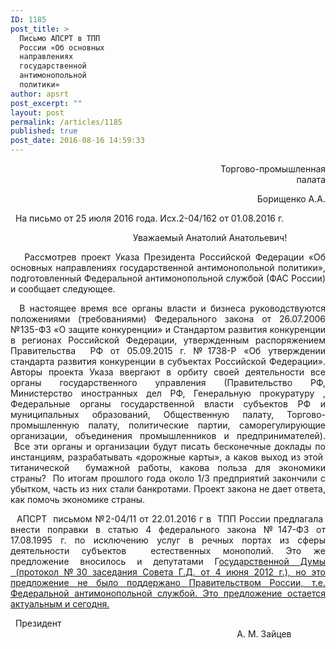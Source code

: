 ```yaml
---
ID: 1185
post_title: >
  Письмо АПСРТ в ТПП
  России «Об основных
  направлениях
  государственной
  антимонопольной
  политики»
author: apsrt
post_excerpt: ""
layout: post
permalink: /articles/1185
published: true
post_date: 2016-08-16 14:59:33
---
```

<p style="text-align: right;">
                                                                           Торгово-промышленная палата
</p>

<p style="text-align: right;">
                                                                            Борищенко А.А.
</p>   На письмо от 25 июля 2016 года. Исх.2-04/162 от 01.08.2016 г.   

<p style="text-align: center;">
                                    Уважаемый Анатолий Анатольевич!
</p>

<p style="text-align: justify;">
     Рассмотрев проект Указа Президента Российской Федерации «Об основных направлениях государственной антимонопольной политики», подготовленный Федеральной антимонопольной службой (ФАС России) и сообщает следующее.
</p>

<p style="text-align: justify;">
    В настоящее время все органы власти и бизнеса руководствуются положениями (требованиями) Федерального закона от 26.07.2006 №135-ФЗ «О защите конкуренции» и Стандартом развития конкуренции в регионах Российской Федерации, утвержденным распоряжением Правительства  РФ от 05.09.2015 г. №1738-Р «Об утверждении стандарта развития конкуренции в субъектах Российской Федерации». Авторы проекта Указа ввергают в орбиту своей деятельности все органы государственного управления (Правительство РФ, Министерство иностранных дел РФ, Генеральную прокуратуру , Федеральные органы государственной власти субъектов РФ и муниципальных образований, Общественную палату, Торгово-промышленную палату, политические партии, саморегулирующие организации, объединения промышленников и предпринимателей).  Все эти органы и организации будут писать бесконечные доклады по инстанциям, разрабатывать «дорожные карты», а каков выход из этой  титанической  бумажной работы, какова польза для экономики страны?  По итогам прошлого года около 1/3 предприятий закончили с убытком, часть из них стали банкротами. Проект закона не дает ответа, как помочь экономике страны.
</p>

<p style="text-align: justify;">
    АПСРТ  письмом №2-04/11 от 22.01.2016 г в  ТПП России предлагала  внести поправки в статью 4 федерального закона №147-ФЗ от 17.08.1995 г. по исключению услуг в речных портах из сферы деятельности субъектов  естественных монополий. Это же предложение вносилось и депутатами Г<u>осударственной Думы  (протокол №30 заседания Совета Г.Д. от 4 июня 2012 г.), но это предложение не было поддержано Правительством России, т.е. Федеральной антимонопольной службой. Это предложение остается актуальным и сегодня.</u>
</p>   Президент                                                                                                                                                                                                       А. М. Зайцев